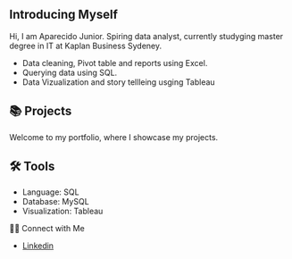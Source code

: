 ## Introducing Myself



Hi, I am Aparecido Junior. Spiring data analyst, currently studyging master degree in IT at Kaplan Business Sydeney.

- Data cleaning, Pivot table and reports using Excel.
- Querying data using SQL.
- Data Vizualization and story tellleing usging Tableau

## 📚 Projects
Welcome to my portfolio, where I showcase my projects.

## 🛠️ Tools
- Language: SQL
- Database: MySQL
- Visualization: Tableau 

👋🏻 Connect with Me
- [Linkedin](www.linkedin.com/in/aparecido-jose-dias-junior-1aa906343)


<!--
**Aparecido-Junior/Aparecido-Junior** is a ✨ _special_ ✨ repository because its `README.md` (this file) appears on your GitHub profile.

Here are some ideas to get you started:

- 🔭 I’m currently working on
- 🌱 I’m currently learning ...
- 👯 I’m looking to collaborate on ...
- 🤔 I’m looking for help with ...
- 💬 Ask me about ...
- 📫 How to reach me: ...
- 😄 Pronouns: He/ His
= ⚡ Fun fact: Recently trying to cook brazilian dishes since I live in Australia. 
-->

<!--
<picture>
  <source
    srcset="https://github-readme-stats.vercel.app/api?username=Aparecido-Junior&show_icons=true&theme=dark"
    media="(prefers-color-scheme: dark)"
  />
  <source
    srcset="https://github-readme-stats.vercel.app/api?username=Aparecido-Junior&show_icons=true"
    media="(prefers-color-scheme: light), (prefers-color-scheme: no-preference)"
  />
  <img src="https://github-readme-stats.vercel.app/api?username=Aparecido-Junior&show_icons=true" />
</picture>

-->
